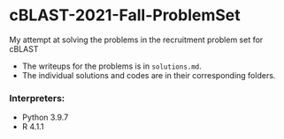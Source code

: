 # cBLAST-2021-Fall-ProblemSet
My attempt at solving the problems in the recruitment problem set for cBLAST

- The writeups for the problems is in `solutions.md`.
- The individual solutions and codes are in their corresponding folders.

### Interpreters:
- Python 3.9.7 
- R 4.1.1
